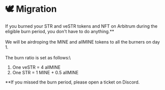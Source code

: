 # 🕊 Migration

If you burned your STR and veSTR tokens and NFT on Arbitrum during the eligible burn period, you don't have to do anything.\*\*\
\
We will be airdroping the MINE and allMINE tokens to all the burners on day 1. \
\
The burn ratio is set as follows:\


1. One veSTR = 4 allMINE
2. One STR = 1 MINE + 0.5 allMINE

\*\*If you missed the burn period, please open a ticket on Discord.&#x20;
